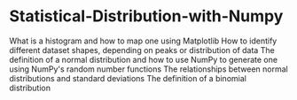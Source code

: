 # Statistical-Distribution-with-Numpy
What is a histogram and how to map one using Matplotlib How to identify different dataset shapes, depending on peaks or distribution of data The definition of a normal distribution and how to use NumPy to generate one using NumPy's random number functions The relationships between normal distributions and standard deviations The definition of a binomial distribution
